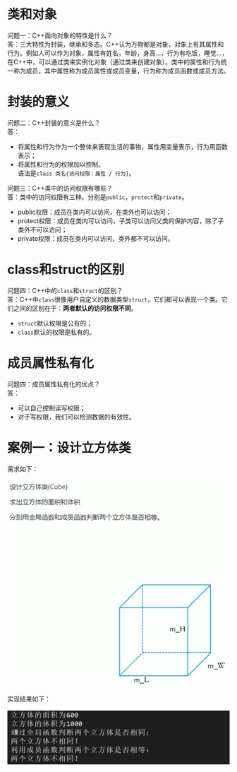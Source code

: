 # 类和对象
问题一：C++面向对象的特性是什么？<br>
答：三大特性为封装，继承和多态。C++认为万物都是对象，对象上有其属性和行为。例如人可以作为对象，属性有姓名，年龄，身高...，行为有吃饭，睡觉...，在C++中，可以通过类来实例化对象（通过类来创建对象）。类中的属性和行为统一称为成员，其中属性称为成员属性或成员变量，行为称为成员函数或成员方法。<br>

# 封装的意义
问题二：C++封装的意义是什么？<br>
答：
- 将属性和行为作为一个整体来表现生活的事物，属性用变量表示，行为用函数表示；
- 将属性和行为的权限加以控制。<br>
语法是`class 类名{访问权限：属性 / 行为}`。

问题三：C++类中的访问权限有哪些？<br>
答：类中的访问权限有三种。分别是`public`，`protect`和`private`。
- public权限：成员在类内可以访问，在类外也可以访问；
- protect权限：成员在类内可以访问，子类可以访问父类的保护内容，除了子类外不可以访问；
- private权限：成员在类内可以访问，类外都不可以访问。

# class和struct的区别
问题四：C++中的`class`和`struct`的区别？<br>
答：C++中`class`很像用户自定义的数据类型`struct`，它们都可以表现一个类。它们之间的区别在于：<b>两者默认的访问权限不同</b>。
- `struct`默认权限是公有的；
- `class`默认的权限是私有的。

# 成员属性私有化
问题四：成员属性私有化的优点？<br>
答：
- 可以自己控制读写权限；
- 对于写权限，我们可以检测数据的有效性。

# 案例一：设计立方体类
需求如下：<br><br>
<img src="./figures/设计立方体类.png"/>
<br><br>
实现结果如下：<br><br>
<img src="./figures/设计立方体类实现结果.png"/>
